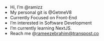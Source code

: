 - Hi, I’m @ramizz
- My personal git is @GetmeV8
- Currently Focused on Front-End
- I’m interested in Software Development
- I’m currently learning NextJS.
- Reach me @rameezebrahim@transpost.co

<!---
raamizz/raamizz is a ✨ special ✨ repository because its `README.md` (this file) appears on your GitHub profile.
You can click the Preview link to take a look at your changes.
--->
